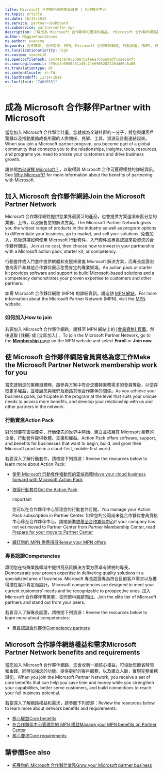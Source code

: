 ```yaml
---
title: Microsoft 合作夥伴網路會員資格 | 合作夥伴中心
ms.topic: article
ms.date: 10/25/2019
ms.service: partner-dashboard
ms.subservice: partnercenter-mpn
description: 了解成為 Microsoft 合作夥伴可獲得的權益。 Microsoft 合作夥伴網路提供您業界最廣泛的產品，也會提供方案選項來區分您的業務、上市，以及銷售您的解決方案。
author: MaggiePucciEvans
ms.author: evansma
keywords: 合作夥伴, 合作關係, MPN, Microsoft 合作夥伴網路, 行動寶盒, MAPS, 行動寶盒訂閱, 權益, MPN 權益, 會員資格, 銀級, 金級, 專長認證
ms.localizationpriority: high
ms.custom: seodec18
ms.openlocfilehash: ca47417870c2308758fe6e7db5ed9dfc5ae2a4fc
ms.sourcegitcommit: f95cd3e5650451a45c7fe6906202420dd80c5a88
ms.translationtype: HT
ms.contentlocale: zh-TW
ms.lasthandoff: 11/14/2019
ms.locfileid: "74096531"
---
```

# <a name="partner-with-microsoft"></a><span data-ttu-id="de6b9-105">成為 Microsoft 合作夥伴</span><span class="sxs-lookup"><span data-stu-id="de6b9-105">Partner with Microsoft</span></span>

<span data-ttu-id="de6b9-106">當您加入 Microsoft 合作夥伴計畫，您就成為全球社群的一分子，將您與讓客戶驚豔以及推動業務成長所需的人際關係、見解、工具、資源及計劃連結起來。</span><span class="sxs-lookup"><span data-stu-id="de6b9-106">When you join a Microsoft partner program, you become part of a global community that connects you to the relationships, insights, tools, resources, and programs you need to amaze your customers and drive business growth.</span></span>

<span data-ttu-id="de6b9-107">請參閱[為何選擇 Microsoft？](https://partner.microsoft.com/business-opportunities/why-microsoft)，以取得與 Microsoft 合作可獲得權益的詳細資訊。</span><span class="sxs-lookup"><span data-stu-id="de6b9-107">See [Why Microsoft?](https://partner.microsoft.com/business-opportunities/why-microsoft) for more information about the benefits of partnering with Microsoft.</span></span> 

## <a name="join-the-microsoft-partner-network"></a><span data-ttu-id="de6b9-108">加入 Microsoft 合作夥伴網路</span><span class="sxs-lookup"><span data-stu-id="de6b9-108">Join the Microsoft Partner Network</span></span>

<!-- 12/5/18 The content below was copied and pasted directly from the Membership page of the MPN site (https://partner.microsoft.com/membership)-->

<span data-ttu-id="de6b9-109">Microsoft 合作夥伴網路提供您業界最廣泛的產品，也會提供方案選項來區分您的業務、上市，以及銷售您的解決方案。</span><span class="sxs-lookup"><span data-stu-id="de6b9-109">The Microsoft Partner Network gives you the widest range of products in the industry as well as program options to differentiate your business, go to market, and sell your solutions.</span></span> <span data-ttu-id="de6b9-110">免費加入，然後選擇如何使用 Microsoft 行動套件、入門套件或專長認證來投資您的合作夥伴關係。</span><span class="sxs-lookup"><span data-stu-id="de6b9-110">Join at no cost, then choose how to invest in your partnership with a Microsoft action pack, starter kit, or competency.</span></span>

<span data-ttu-id="de6b9-111">行動套件或入門套件提供軟體和支援來建置 Microsoft 解決方案，而專長認證則會向客戶和其他合作夥伴展示您受肯定的專業知識。</span><span class="sxs-lookup"><span data-stu-id="de6b9-111">An action pack or starter kit provides software and support to build Microsoft-based solutions and a competency demonstrates your proven expertise to customers and other partners.</span></span>

<span data-ttu-id="de6b9-112">如需 Microsoft 合作夥伴網路 (MPN) 的詳細資訊，請造訪 [MPN 網站](https://partner.microsoft.com/commercial)。</span><span class="sxs-lookup"><span data-stu-id="de6b9-112">For more information about the Microsoft Partner Network (MPN), visit the [MPN website](https://partner.microsoft.com/commercial).</span></span>

### <a name="how-to-join"></a><span data-ttu-id="de6b9-113">如何加入</span><span class="sxs-lookup"><span data-stu-id="de6b9-113">How to join</span></span>

<span data-ttu-id="de6b9-114">若要加入 Microsoft 合作夥伴網路，請移至 MPN 網站上的 [[會員資格]  頁面](https://partner.microsoft.com/membership)，然後選取 [註冊]  或 [立即加入]  。</span><span class="sxs-lookup"><span data-stu-id="de6b9-114">To join the Microsoft Partner Network, go to the [**Membership** page](https://partner.microsoft.com/membership) on the MPN website and select **Enroll** or **Join now**.</span></span>

## <a name="make-the-microsoft-partner-network-membership-work-for-you"></a><span data-ttu-id="de6b9-115">使 Microsoft 合作夥伴網路會員資格為您工作</span><span class="sxs-lookup"><span data-stu-id="de6b9-115">Make the Microsoft Partner Network membership work for you</span></span>

<!-- 10/25/2019 The content below content from the Membership pages of the MPN site (https://partner.microsoft.com/membership) and additional updated content.-->

<span data-ttu-id="de6b9-116">當您達到您的業務目標時，請參與方案中符合您獨特業務需求的會員等級，以便存取更多權益，並發展您與我們及網路其他合作夥伴的關係。</span><span class="sxs-lookup"><span data-stu-id="de6b9-116">As you achieve your business goals, participate in the program at the level that suits your unique needs to access more benefits, and develop your relationship with us and other partners in the network.</span></span>

### <a name="action-pack"></a><span data-ttu-id="de6b9-117">行動寶盒</span><span class="sxs-lookup"><span data-stu-id="de6b9-117">Action Pack</span></span>

<span data-ttu-id="de6b9-118">對於想要在雲端優先、行動優先的世界中開始、建立並拓展其 Microsoft 業務的企業，行動套件提供軟體、支援和權益。</span><span class="sxs-lookup"><span data-stu-id="de6b9-118">Action Pack offers software, support, and benefits for businesses that want to begin, build, and grow their Microsoft practice in a cloud-first, mobile-first world.</span></span> 

<span data-ttu-id="de6b9-119">若要深入了解行動套件，請檢閱下列資源：</span><span class="sxs-lookup"><span data-stu-id="de6b9-119">Review the resources below to learn more about Action Pack:</span></span>

- [<span data-ttu-id="de6b9-120">使用 Microsoft 行動套件推動您的雲端商務</span><span class="sxs-lookup"><span data-stu-id="de6b9-120">Move your cloud business forward with Microsoft Action Pack</span></span>](https://partner.microsoft.com/membership/action-pack)

- [<span data-ttu-id="de6b9-121">取得行動套件</span><span class="sxs-lookup"><span data-stu-id="de6b9-121">Get the Action Pack</span></span>](mpn-get-action-pack.md)
  
    >[!IMPORTANT]
    ><span data-ttu-id="de6b9-122">您可以在合作夥伴中心管理您的行動套件訂閱。</span><span class="sxs-lookup"><span data-stu-id="de6b9-122">You manage your Action Pack subscription in Partner Center.</span></span> <span data-ttu-id="de6b9-123">如果您的公司尚未從合作夥伴會員資格中心移至合作夥伴中心，請閱讀[準備移至合作夥伴中心](prepare-pmc-pc-migration.md)</span><span class="sxs-lookup"><span data-stu-id="de6b9-123">If your company has not yet moved to Partner Center from Partner Membership Center, read [Prepare for your move to Partner Center](prepare-pmc-pc-migration.md)</span></span>  

- [<span data-ttu-id="de6b9-124">續訂您的 MPN 供應項目</span><span class="sxs-lookup"><span data-stu-id="de6b9-124">Renew your MPN offers</span></span>](renew-mpn-offers.md)

### <a name="competencies"></a><span data-ttu-id="de6b9-125">專長認證</span><span class="sxs-lookup"><span data-stu-id="de6b9-125">Competencies</span></span>

<span data-ttu-id="de6b9-126">證明您在特殊業務領域中提供高品質解決方案方面卓有建樹的專長。</span><span class="sxs-lookup"><span data-stu-id="de6b9-126">Demonstrate your proven expertise in delivering quality solutions in a specialized area of business.</span></span> <span data-ttu-id="de6b9-127">Microsoft 專長認證專為符合目前客戶需求以及獲得潛在客戶肯定而設計。</span><span class="sxs-lookup"><span data-stu-id="de6b9-127">Microsoft competencies are designed to meet your current customers' needs and be recognizable to prospective ones.</span></span> <span data-ttu-id="de6b9-128">加入 Microsoft 合作夥伴菁英層，從同儕中脫穎而出。</span><span class="sxs-lookup"><span data-stu-id="de6b9-128">Join the elite tier of Microsoft partners and stand out from your peers.</span></span>

<span data-ttu-id="de6b9-129">若要深入了解專長認證，請檢閱下列資源：</span><span class="sxs-lookup"><span data-stu-id="de6b9-129">Review the resources below to learn more about competencies:</span></span>

- [<span data-ttu-id="de6b9-130">專長認證合作夥伴</span><span class="sxs-lookup"><span data-stu-id="de6b9-130">Competency partners</span></span>](https://partner.microsoft.com/membership/competencies)

## <a name="microsoft-partner-network-benefits-and-requirements"></a><span data-ttu-id="de6b9-131">Microsoft 合作夥伴網路權益和需求</span><span class="sxs-lookup"><span data-stu-id="de6b9-131">Microsoft Partner Network benefits and requirements</span></span>

<span data-ttu-id="de6b9-132">當您加入 Microsoft 合作夥伴網路，您會收到一組核心權益，可協助您節省時間和金錢，同時加強您的功能、提供更好的客戶服務，以及建立人脈，實現完整業務潛能。</span><span class="sxs-lookup"><span data-stu-id="de6b9-132">When you join the Microsoft Partner Network, you receive a set of core benefits that can help you save time and money while you strengthen your capabilities, better serve customers, and build connections to reach your full business potential.</span></span>

<span data-ttu-id="de6b9-133">若要深入了解網路權益和需求，請參閱下列資源：</span><span class="sxs-lookup"><span data-stu-id="de6b9-133">Review the resources below to learn more about network benefits and requirements:</span></span>

- [<span data-ttu-id="de6b9-134">核心權益</span><span class="sxs-lookup"><span data-stu-id="de6b9-134">Core benefits</span></span>](https://partner.microsoft.com/membership/core-benefits#simple-tab-content-1)
- [<span data-ttu-id="de6b9-135">在合作夥伴中心管理您的 MPN 權益</span><span class="sxs-lookup"><span data-stu-id="de6b9-135">Manage your MPN benefits on Partner Center</span></span>](manage-your-partner-network-benefits.md)
- [<span data-ttu-id="de6b9-136">核心要求</span><span class="sxs-lookup"><span data-stu-id="de6b9-136">Core requirements</span></span>](https://partner.microsoft.com/membership/core-benefits#simple-tab-content-2)

## <a name="see-also"></a><span data-ttu-id="de6b9-137">請參閱</span><span class="sxs-lookup"><span data-stu-id="de6b9-137">See also</span></span>
- [<span data-ttu-id="de6b9-138">拓展您的 Microsoft 合作夥伴業務</span><span class="sxs-lookup"><span data-stu-id="de6b9-138">Grow your Microsoft partner business</span></span>](grow-your-business.md)
